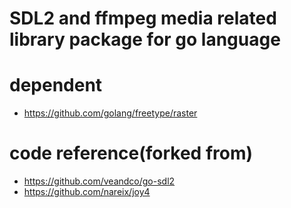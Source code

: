 # SDL2 and ffmpeg media related library package for go language

# dependent
* https://github.com/golang/freetype/raster

# code reference(forked from)
* https://github.com/veandco/go-sdl2
* https://github.com/nareix/joy4
